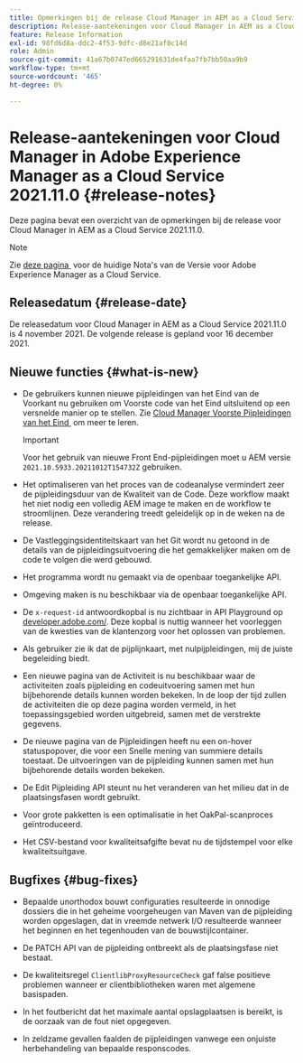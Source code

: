 ```yaml
---
title: Opmerkingen bij de release Cloud Manager in AEM as a Cloud Service 2021.11.0
description: Release-aantekeningen voor Cloud Manager in AEM as a Cloud Service release 2021.11.0
feature: Release Information
exl-id: 98fd6d8a-ddc2-4f53-9dfc-d8e21af0c14d
role: Admin
source-git-commit: 41a67b0747ed665291631de4faa7fb7bb50aa9b9
workflow-type: tm+mt
source-wordcount: '465'
ht-degree: 0%

---
```


# Release-aantekeningen voor Cloud Manager in Adobe Experience Manager as a Cloud Service 2021.11.0 {#release-notes}

Deze pagina bevat een overzicht van de opmerkingen bij de release voor Cloud Manager in AEM as a Cloud Service 2021.11.0.

>[!NOTE]
>
>Zie [&#x200B; deze pagina &#x200B;](/help/release-notes/release-notes-cloud/release-notes-current.md) voor de huidige Nota&#39;s van de Versie voor Adobe Experience Manager as a Cloud Service.

## Releasedatum {#release-date}

De releasedatum voor Cloud Manager in AEM as a Cloud Service 2021.11.0 is 4 november 2021.
De volgende release is gepland voor 16 december 2021.

## Nieuwe functies {#what-is-new}

* De gebruikers kunnen nieuwe pijpleidingen van het Eind van de Voorkant nu gebruiken om Voorste code van het Eind uitsluitend op een versnelde manier op te stellen. Zie [&#x200B; Cloud Manager Voorste Pijpleidingen van het Eind &#x200B;](/help/implementing/cloud-manager/configuring-pipelines/introduction-ci-cd-pipelines.md#front-end) om meer te leren.

  >[!IMPORTANT]
  >Voor het gebruik van nieuwe Front End-pijpleidingen moet u AEM versie `2021.10.5933.20211012T154732Z` gebruiken.

* Het optimaliseren van het proces van de codeanalyse vermindert zeer de pijpleidingsduur van de Kwaliteit van de Code. Deze workflow maakt het niet nodig een volledig AEM image te maken en de workflow te stroomlijnen. Deze verandering treedt geleidelijk op in de weken na de release.

* De Vastleggingsidentiteitskaart van het Git wordt nu getoond in de details van de pijpleidingsuitvoering die het gemakkelijker maken om de code te volgen die werd gebouwd.

* Het programma wordt nu gemaakt via de openbaar toegankelijke API.

* Omgeving maken is nu beschikbaar via de openbaar toegankelijke API.

* De `x-request-id` antwoordkopbal is nu zichtbaar in API Playground op [&#x200B; developer.adobe.com/](https://developer.adobe.com/). Deze kopbal is nuttig wanneer het voorleggen van de kwesties van de klantenzorg voor het oplossen van problemen.

* Als gebruiker zie ik dat de pijplijnkaart, met nulpijpleidingen, mij de juiste begeleiding biedt.

* Een nieuwe pagina van de Activiteit is nu beschikbaar waar de activiteiten zoals pijpleiding en codeuitvoering samen met hun bijbehorende details kunnen worden bekeken. In de loop der tijd zullen de activiteiten die op deze pagina worden vermeld, in het toepassingsgebied worden uitgebreid, samen met de verstrekte gegevens.

* De nieuwe pagina van de Pijpleidingen heeft nu een on-hover statuspopover, die voor een Snelle mening van summiere details toestaat. De uitvoeringen van de pijpleiding kunnen samen met hun bijbehorende details worden bekeken.

* De Edit Pijpleiding API steunt nu het veranderen van het milieu dat in de plaatsingsfasen wordt gebruikt.

* Voor grote pakketten is een optimalisatie in het OakPal-scanproces geïntroduceerd.

* Het CSV-bestand voor kwaliteitsafgifte bevat nu de tijdstempel voor elke kwaliteitsuitgave.

## Bugfixes {#bug-fixes}

* Bepaalde unorthodox bouwt configuraties resulteerde in onnodige dossiers die in het geheime voorgeheugen van Maven van de pijpleiding worden opgeslagen, dat in vreemde netwerk I/O resulteerde wanneer het beginnen en het tegenhouden van de bouwstijlcontainer.

* De PATCH API van de pijpleiding ontbreekt als de plaatsingsfase niet bestaat.

* De kwaliteitsregel `ClientlibProxyResourceCheck` gaf false positieve problemen wanneer er clientbibliotheken waren met algemene basispaden.

* In het foutbericht dat het maximale aantal opslagplaatsen is bereikt, is de oorzaak van de fout niet opgegeven.

* In zeldzame gevallen faalden de pijpleidingen vanwege een onjuiste herbehandeling van bepaalde responscodes.

